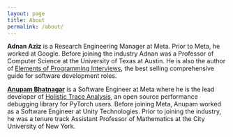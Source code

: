 ```yaml
---
layout: page
title: About
permalink: /about/
---
```


__Adnan Aziz__ is a Research Engineering Manager at Meta. Prior to Meta, he worked at Google. Before
joining the industry Adnan was a Professor of Computer Science at the University of Texas at Austin.
He is also the author of [Elements of Programming
Interviews](https://www.amazon.com/Elements-Programming-Interviews-Python-Insiders/dp/1537713949/ref=sr_1_1?crid=2M0MJ9CIU2OVA&keywords=Elements+of+Programming+Interviews&qid=1673754358&s=books&sprefix=elements+of+programming+interviews%2Cstripbooks%2C127&sr=1-1),
the best selling comprehensive guide for software development roles.

[__Anupam Bhatnagar__](http://www.anupamb.com) is a Software Engineer at Meta where he is
the lead developer of [Holistic Trace
Analysis](https://github.com/facebookresearch/HolisticTraceAnalysis), an open source performance
debugging library for PyTorch users. Before joining Meta, Anupam worked as a Software Engineer at
Unity Technologies. Prior to joining the industry, he was a tenure track Assistant Professor of
Mathematics at the City University of New York.
